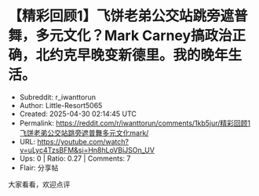 # 【精彩回顾1】飞饼老弟公交站跳旁遮普舞，多元文化？Mark Carney搞政治正确，北约克早晚变新德里。我的晚年生活。

- Subreddit: r_iwanttorun
- Author: Little-Resort5065
- Created: 2025-04-30 02:14:45 UTC
- Permalink: https://reddit.com/r/iwanttorun/comments/1kb5jur/精彩回顾1飞饼老弟公交站跳旁遮普舞多元文化mark/
- URL: https://youtube.com/watch?v=uLyc4TzsBFM&si=Hn8hLoVBiJSOn_UV
- Ups: 0 | Ratio: 0.27 | Comments: 7
- Flair: 分享帖


大家看看，欢迎点评

